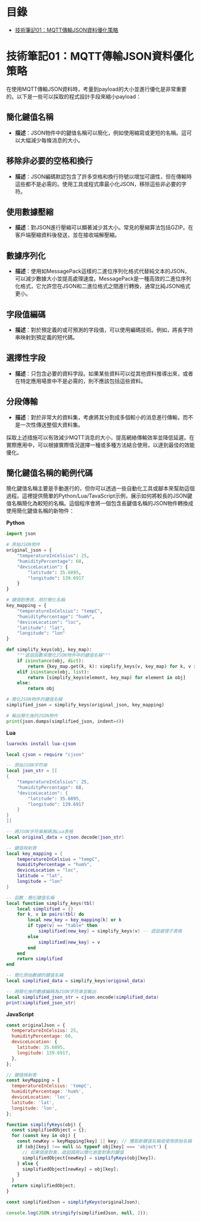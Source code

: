 # 目錄

- [技術筆記01：MQTT傳輸JSON資料優化策略](#技術筆記01：MQTT傳輸JSON資料優化策略)

# 技術筆記01：MQTT傳輸JSON資料優化策略

在使用MQTT傳輸JSON資料時，考量到payload的大小並進行優化是非常重要的。以下是一些可以採取的程式設計手段來縮小payload：

## 簡化鍵值名稱

- **描述**：JSON物件中的鍵值名稱可以簡化，例如使用縮寫或更短的名稱。這可以大幅減少每條消息的大小。

## 移除非必要的空格和換行

- **描述**：JSON編碼默認包含了許多空格和換行符號以增加可讀性，但在傳輸時這些都不是必需的。使用工具或程式庫最小化JSON，移除這些非必要的字符。

## 使用數據壓縮

- **描述**：對JSON進行壓縮可以顯著減少其大小。常見的壓縮算法包括GZIP。在客戶端壓縮資料後發送，並在接收端解壓縮。

## 數據序列化

- **描述**：使用如MessagePack這樣的二進位序列化格式代替純文本的JSON，可以減少數據大小並提高處理速度。MessagePack是一種高效的二進位序列化格式，它允許您在JSON和二進位格式之間進行轉換，通常比純JSON格式更小。

## 字段值編碼

- **描述**：對於預定義的或可預測的字段值，可以使用編碼技術。例如，將長字符串映射到預定義的短代碼。

## 選擇性字段

- **描述**：只包含必要的資料字段。如果某些資料可以從其他資料推導出來，或者在特定應用場景中不是必需的，則不應該包括這些資料。

## 分段傳輸

- **描述**：對於非常大的資料集，考慮將其分割成多個較小的消息進行傳輸，而不是一次性傳送整個大資料集。

採取上述措施可以有效減少MQTT消息的大小，提高網絡傳輸效率並降低延遲。在實際應用中，可以根據實際情況選擇一種或多種方法結合使用，以達到最佳的效能優化。

## 簡化鍵值名稱的範例代碼
簡化鍵值名稱主要是手動進行的，但你可以透過一些自動化工具或腳本來幫助這個過程。這裡提供簡單的Python/Lua/TavaScript示例，展示如何將較長的JSON鍵值名稱簡化為較短的名稱。這個程序會將一個包含長鍵值名稱的JSON物件轉換成使用簡化鍵值名稱的新物件：

**Python**

```python
import json

# 原始JSON物件
original_json = {
    "temperatureInCelsius": 25,
    "humidityPercentage": 60,
    "deviceLocation": {
        "latitude": 35.6895,
        "longitude": 139.6917
    }
}

# 鍵值對應表，用於簡化名稱
key_mapping = {
    "temperatureInCelsius": "tempC",
    "humidityPercentage": "hum%",
    "deviceLocation": "loc",
    "latitude": "lat",
    "longitude": "lon"
}

def simplify_keys(obj, key_map):
    """遞迴函數來簡化JSON物件中的鍵值名稱"""
    if isinstance(obj, dict):
        return {key_map.get(k, k): simplify_keys(v, key_map) for k, v in obj.items()}
    elif isinstance(obj, list):
        return [simplify_keys(element, key_map) for element in obj]
    else:
        return obj

# 簡化JSON物件的鍵值名稱
simplified_json = simplify_keys(original_json, key_mapping)

# 輸出簡化後的JSON物件
print(json.dumps(simplified_json, indent=4))

```

**Lua**

```lua
luarocks install lua-cjson
```

```lua
local cjson = require "cjson"

-- 原始JSON字符串
local json_str = [[
{
    "temperatureInCelsius": 25,
    "humidityPercentage": 60,
    "deviceLocation": {
        "latitude": 35.6895,
        "longitude": 139.6917
    }
}
]]

-- 將JSON字符串解碼為Lua表格
local original_data = cjson.decode(json_str)

-- 鍵值映射表
local key_mapping = {
    temperatureInCelsius = "tempC",
    humidityPercentage = "hum%",
    deviceLocation = "loc",
    latitude = "lat",
    longitude = "lon"
}

-- 函數：簡化鍵值名稱
local function simplify_keys(tbl)
    local simplified = {}
    for k, v in pairs(tbl) do
        local new_key = key_mapping[k] or k
        if type(v) == "table" then
            simplified[new_key] = simplify_keys(v) -- 遞迴處理子表格
        else
            simplified[new_key] = v
        end
    end
    return simplified
end

-- 簡化原始數據的鍵值名稱
local simplified_data = simplify_keys(original_data)

-- 將簡化後的數據編碼為JSON字符串並輸出
local simplified_json_str = cjson.encode(simplified_data)
print(simplified_json_str)
```

**JavaScript**

```javascript
const originalJson = {
  temperatureInCelsius: 25,
  humidityPercentage: 60,
  deviceLocation: {
    latitude: 35.6895,
    longitude: 139.6917,
  },
};

// 鍵值映射表
const keyMapping = {
  temperatureInCelsius: 'tempC',
  humidityPercentage: 'hum%',
  deviceLocation: 'loc',
  latitude: 'lat',
  longitude: 'lon',
};

function simplifyKeys(obj) {
  const simplifiedObject = {};
  for (const key in obj) {
    const newKey = keyMapping[key] || key; // 獲取新鍵值名稱或使用原始名稱
    if (obj[key] !== null && typeof obj[key] === 'object') {
      // 如果值是對象，遞迴調用以簡化嵌套對象的鍵值
      simplifiedObject[newKey] = simplifyKeys(obj[key]);
    } else {
      simplifiedObject[newKey] = obj[key];
    }
  }
  return simplifiedObject;
}

const simplifiedJson = simplifyKeys(originalJson);

console.log(JSON.stringify(simplifiedJson, null, 2));
```